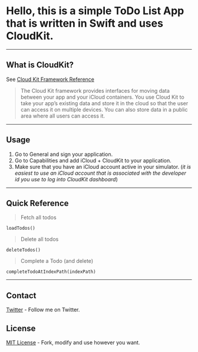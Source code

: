 # Hello, this is a simple ToDo List App that is written in Swift and uses CloudKit.

----
## What is CloudKit?
See [Cloud Kit Framework Reference](https://developer.apple.com/library/prerelease/ios/documentation/CloudKit/Reference/CloudKit_Framework_Reference/index.html)

> The Cloud Kit framework provides interfaces for moving data between your app and your iCloud containers. You use Cloud Kit to take your app’s existing data and store it in the cloud so that the user can access it on multiple devices. You can also store data in a public area where all users can access it.

----
## Usage
1. Go to General and sign your application.
2. Go to Capabilities and add iCloud + CloudKit to your application.
3. Make sure that you have an iCloud account active in your simulator. (*it is easiest to use an iCloud account that is associated with the developer id you use to log into CloudKit dashboard*)

----
## Quick Reference

> Fetch all todos
    
    loadTodos()

> Delete all todos
    
    deleteTodos() 

> Complete a Todo (and delete)
    
    completeTodoAtIndexPath(indexPath)

----
## Contact
[Twitter](https://twitter.com/blach) - Follow me on Twitter.

## License

[MIT License](http://opensource.org/licenses/MIT) - Fork, modify and use however you want.
